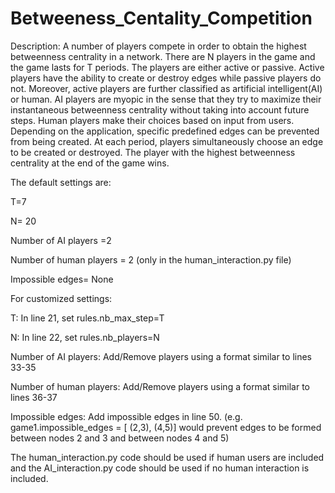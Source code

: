 # Betweeness_Centality_Competition
Description:
A number of players compete in order to obtain the highest betweenness centrality in a network. There are N players in the game and the game lasts for T periods. The players are either active or passive. Active players have the ability to create or destroy edges while passive players do not. Moreover, active players are further classified as artificial intelligent(AI) or human. AI players are myopic in the sense that they try to maximize their instantaneous betweenness centrality without taking into account future steps. Human players make their choices based on input from users. Depending on the application, specific predefined edges can be prevented from being created.  At each period, players simultaneously choose an edge to be created or destroyed. The player with the highest betweenness centrality at the end of the game wins.


The default settings are:

T=7

N= 20

Number of AI players =2

Number of human players = 2 (only in the human_interaction.py file)

Impossible edges= None




For customized settings:

T: In line 21, set rules.nb_max_step=T

N: In line 22, set rules.nb_players=N

Number of AI players: Add/Remove players using a format similar to lines 33-35

Number of human players: Add/Remove players using a format similar to lines 36-37

Impossible edges: Add impossible edges in line 50. (e.g. game1.impossible_edges = [ (2,3), (4,5)] would prevent edges to be formed between nodes 2 and 3 and between nodes 4 and 5)




The human_interaction.py code should be used if human users are included and the AI_interaction.py code should be used if no human interaction is included. 

